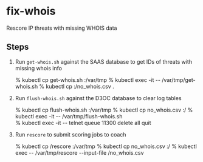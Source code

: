 # fix-whois

Rescore IP threats with missing WHOIS data

## Steps

1. Run `get-whois.sh` against the SAAS database to get IDs of threats with missing whois info

    % kubectl cp get-whois.sh <saas-pod>:/var/tmp
    % kubectl exec <saas-pod> -it -- /var/tmp/get-whois.sh <saas-host> <port> <db> <username>
    % kubectl cp <saas-pod>:/no_whois.csv . 

2. Run `flush-whois.sh` against the D3OC database to clear log tables

    % kubectl cp flush-whois.sh <d3pc-pod>:/var/tmp
    % kubectl cp no_whois.csv <d3oc-pod>:/
    % kubectl exec <d3oc-pod> -it -- /var/tmp/flush-whois.sh <host> <port> <db> <username>    
    % kubectl exec <d3oc-pod> -it -- telnet queue 11300
    delete all
    quit

3. Run `rescore` to submit scoring jobs to coach

    % kubectl cp <rescore-path>/rescore <saas-pod>:/var/tmp
    % kubectl cp no_whois.csv <saas-pod>:/
    % kubectl exec <saas-pod> -- /var/tmp/rescore --input-file /no_whois.csv <coach-endpoint-url>
